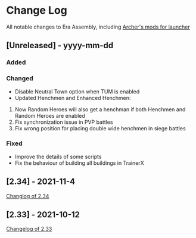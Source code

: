 
# Change Log
All notable changes to Era Assembly, including [Archer's mods for launcher](https://github.com/Archer30/Era-Launcher-Mods)

## [Unreleased] - yyyy-mm-dd

### Added


### Changed
- Disable Neutral Town option when TUM is enabled
- Updated Henchmen and Enhanced Henchmen:
1) Now Random Heroes will also get a henchman if both Henchmen and Random Heroes are enabled
2) Fix synchronization issue in PVP battles
3) Fix wrong position for placing double wide henchmen in siege battles

### Fixed
- Improve the details of some scripts
- Fix the behaviour of building all buildings in TrainerX

## [2.34] - 2021-11-4
[Changlog of 2.34](http://wforum.heroes35.net/showthread.php?tid=5235&pid=129903#pid129903)

## [2.33] - 2021-10-12
[Changelog of 2.33](http://wforum.heroes35.net/showthread.php?tid=5235&pid=129486#pid129486)
